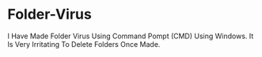 # Folder-Virus
I Have Made Folder Virus Using Command Pompt (CMD) Using Windows. It Is Very Irritating To Delete Folders Once Made.
